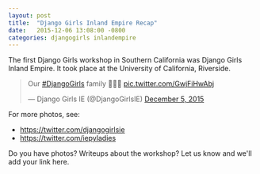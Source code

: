 ```yaml
---
layout: post
title:  "Django Girls Inland Empire Recap"
date:   2015-12-06 13:08:00 -0800
categories: djangogirls inlandempire
---
```


The first Django Girls workshop in Southern California was Django Girls Inland Empire. It took place at the University of California, Riverside.

<blockquote class="twitter-tweet" lang="en"><p lang="en" dir="ltr">Our <a href="https://twitter.com/hashtag/DjangoGirls?src=hash">#DjangoGirls</a> family 🎈✨💗 <a href="https://t.co/GwjFiHwAbj">pic.twitter.com/GwjFiHwAbj</a></p>&mdash; Django Girls IE (@DjangoGirlsIE) <a href="https://twitter.com/DjangoGirlsIE/status/673256419303358464">December 5, 2015</a></blockquote>
<script async src="//platform.twitter.com/widgets.js" charset="utf-8"></script>

For more photos, see:

* https://twitter.com/djangogirlsie
* https://twitter.com/iepyladies

Do you have photos? Writeups about the workshop? Let us know and we'll add your link here.